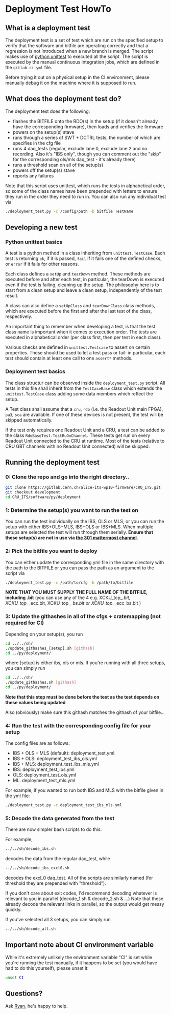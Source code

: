 # Deployment Test HowTo

## What is a deployment test

The deployment test is a set of test which are run on the specified setup to verify that the software and bitfile are operating correctly and that a regression is not introduced when a new branch is merged.
The script makes use of [python unittest](https://docs.python.org/3.6/library/unittest.html) to executed all the script.
The script is executed by the manual continuous integration jobs, which are defined in the `gitlab-ci.yml` file.

Before trying it out on a physical setup in the CI environment, please manually debug it on the machine where it is supposed to run.

## What does the deployment test do?

The deployment test does the following:

* flashes the BITFILE onto the RDO(s) in the setup (if it doesn't already have the corresponding firmware), then loads and verifies the firmware
* powers on the setup(s) stave
* runs through a series of SWT + DCTRL tests, the number of which are specifies in the cfg file
* runs 4 daq_tests (regular, exclude lane 0, exclude lane 2 and no recording. Also it's "IBS only", though you can comment out the "skip" for the corresponding ols/mls daq_test - it's already there)
* runs a threshold scan on all of the setup(s)
* powers off the setup(s) stave
* reports any failures

Note that this script uses unittest, which runs the tests in alphabetical order, so some of the class names have been prepended with letters to ensure they run in the order they need to run in. You can also run any individual test via

```bash
./deployment_test.py -c /config/path -b bitfile TestName
```

## Developing a new test

### Python unittest basics

A test is a python method in a class inheriting from `unittest.TestCase`.
Each test is returning `ok`, if it is passed, `fail` if it fails one of the defined checks, or `error` if it fails for other reasons.

Each class defines a `setUp` and `tearDown` method.
These methods are executed before and after each test, in particular, the tearDown is executed even if the test is failing, cleaning up the setup.
The philosophy here is to start from a clean setup and leave a clean setup, independently of the test result.

A class can also define a `setUpClass` and `tearDownClass` class methods, which are executed before the first and after the last test of the class, respectively.

An important thing to remember when developing a test, is that the test class name is important when it comes to execution order.
The tests are executed in alphabetical order (per class first, then per test in each class).

Various checks are defined in `unittest.Testcase` to assert on certain properties.
These should be used to let a test pass or fail: in particular, each test should contain at least one call to one `assert*` methods.

### Deployment test basics

The class structur can be observed inside the `deployment_test.py` script.
All tests in this file shall inherit from the `TestCaseBase` class which extends the `unittest.TestCase` class adding some data members which reflect the setup.

A Test class shall assume that a `cru`, `rdo` (i.e. the Readout Unit main FPGA), `pa3`, `sca` are available.
If one of these devices is not present, the test will be skipped automatically.

If the test only requires one Readout Unit and a CRU, a test can be added to the class `RdoBaseTest.TestRuOnChannel`.
These tests get run on every Readout Unit connected to the CRU at runtime.
Most of the tests (relative to CRU GBT channels with no Readout Unit connected) will be skipped.

## Running the deployment test

### 0: Clone the repo and go into the right directory..

```bash
git clone https://gitlab.cern.ch/alice-its-wp10-firmware/CRU_ITS.git
git checkout development
cd CRU_ITS/software/py/deployment
```

### 1: Determine the setup(s) you want to run the test on
You can run the test individually on the IBS, OLS or MLS, or you can run the setup with either IBS+OLS+MLS, IBS+OLS or IBS+MLS. When multiple setups are selected the test will run through them serially. **Ensure that these setup(s) are not in use via [the 301 mattermost channel](https://mattermost.web.cern.ch/aliitscomm/channels/b301-setup)**.

### 2: Pick the bitfile you want to deploy

You can either update the corresponding yml file in the same directory with the path to the BITFILE or you can pass the path as an argument to the script via

```bash
./deployment_test.py -c /path/to/cfg -b /path/to/bitfile
```

**NOTE THAT YOU MUST SUPPLY THE FULL NAME OF THE BITFILE, including .bit** (you can use any of the 4 e.g. XCKU\_top\_*.bit, XCKU\_top\_*\_ecc.bit,  XCKU\_top\_*\_bs.bit or  XCKU\_top\_*\_ecc\_bs.bit )

### 3: Update the githashes in all of the cfgs + cratemapping (not required for CI)
Depending on your setup(s), you run

```bash
cd ../../sh/
./update_githashes_[setup].sh [githash]
cd ../py/deployment/
```

where [setup] is either ibs, ols or mls. If you're running with all three setups, you can simply run

```bash
cd ../../sh/
./update_githashes.sh [githash]
cd ../py/deployment/
```

**Note that this step must be done before the test as the test depends on these values being updated**

Also (obviously) make sure this githash matches the githash of your bitfile...

### 4: Run the test with the corresponding config file for your setup

The config files are as follows:

* IBS + OLS + MLS (default): deployment\_test.yml
* IBS + OLS: deployment\_test\_ibs\_ols.yml
* IBS + MLS: deployment\_test\_ibs\_mls.yml
* IBS: deployment\_test\_ibs.yml
* OLS: deployment\_test\_ols.yml
* ML: deployment\_test\_mls.yml

For example, if you wanted to run both IBS and MLS with the bitfile given in the yml file:

```bash
./deployment_test.py -c deployment_test_ibs_mls.yml
```

### 5: Decode the data generated from the test
There are now simpler bash scripts to do this:

For example,

```bash
../../sh/decode_ibs.sh
```

decodes the data from the regular daq_test, while

```bash
../../sh/decode_ibs_excl0.sh
```

decodes the excl\_0 daq\_test. All of the scripts are similarly named (for threshold they are prepended with "threshold").

If you don't care about exit codes, I'd recommend decoding whatever is relevant to you in parallel (decode\_1.sh & decode\_2.sh & ...) Note that these already decode the relevant links in parallel, so the output would get messy quickly.

If you've selected all 3 setups, you can simply run

```bash
../../sh/decode_all.sh
```

## Important note about CI environment variable
While it's extremely unlikely the environment variable "CI" is set while you're running the test manually, if it happens to be set (you would have had to do this yourself), please unset it:

```bash
unset CI
```

## Questions?
Ask [Ryan](@rhanniga), he's happy to help.
